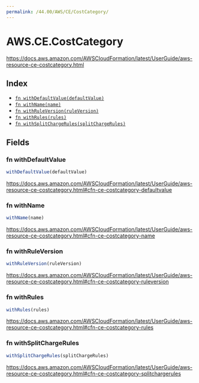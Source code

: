 ```yaml
---
permalink: /44.00/AWS/CE/CostCategory/
---
```


# AWS.CE.CostCategory

https://docs.aws.amazon.com/AWSCloudFormation/latest/UserGuide/aws-resource-ce-costcategory.html

## Index

* [`fn withDefaultValue(defaultValue)`](#fn-withdefaultvalue)
* [`fn withName(name)`](#fn-withname)
* [`fn withRuleVersion(ruleVersion)`](#fn-withruleversion)
* [`fn withRules(rules)`](#fn-withrules)
* [`fn withSplitChargeRules(splitChargeRules)`](#fn-withsplitchargerules)

## Fields

### fn withDefaultValue

```ts
withDefaultValue(defaultValue)
```

https://docs.aws.amazon.com/AWSCloudFormation/latest/UserGuide/aws-resource-ce-costcategory.html#cfn-ce-costcategory-defaultvalue

### fn withName

```ts
withName(name)
```

https://docs.aws.amazon.com/AWSCloudFormation/latest/UserGuide/aws-resource-ce-costcategory.html#cfn-ce-costcategory-name

### fn withRuleVersion

```ts
withRuleVersion(ruleVersion)
```

https://docs.aws.amazon.com/AWSCloudFormation/latest/UserGuide/aws-resource-ce-costcategory.html#cfn-ce-costcategory-ruleversion

### fn withRules

```ts
withRules(rules)
```

https://docs.aws.amazon.com/AWSCloudFormation/latest/UserGuide/aws-resource-ce-costcategory.html#cfn-ce-costcategory-rules

### fn withSplitChargeRules

```ts
withSplitChargeRules(splitChargeRules)
```

https://docs.aws.amazon.com/AWSCloudFormation/latest/UserGuide/aws-resource-ce-costcategory.html#cfn-ce-costcategory-splitchargerules